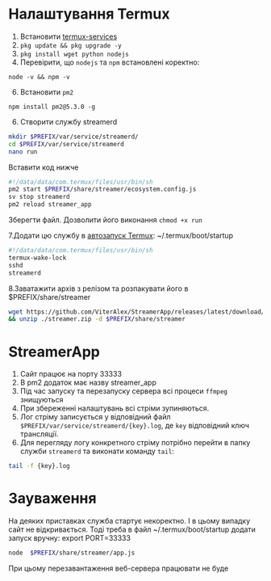 # Налаштування Termux
1. Встановити [termux-services](https://wiki.termux.com/wiki/Termux-services)
2. `pkg update && pkg upgrade -y`
3. `pkg install wget python nodejs`
4. Перевірити, що `nodejs` та `npm` встановлені коректно:
```
node -v && npm -v
```

6. Встановити `pm2`
```
npm install pm2@5.3.0 -g
```
6. Створити службу streamerd
```bash
mkdir $PREFIX/var/service/streamerd/
cd $PREFIX/var/service/streamerd
nano run
```
Вставити код нижче
```bash
#!/data/data/com.termux/files/usr/bin/sh
pm2 start $PREFIX/share/streamer/ecosystem.config.js
sv stop streamerd
pm2 reload streamer_app
```
Зберегти файл. Дозволити його виконання `chmod +x run`

7.Додати цю службу в [автозапуск Termux](https://wiki.termux.com/wiki/Termux:Boot): ~/.termux/boot/startup
  ```bash
  #!/data/data/com.termux/files/usr/bin/sh
  termux-wake-lock
  sshd
  streamerd
  ```
8.Заватажити архів з релізом та розпакувати його в $PREFIX/share/streamer
```bash
wget https://github.com/ViterAlex/StreamerApp/releases/latest/download/streamer.zip \
&& unzip ./streamer.zip -d $PREFIX/share/streamer
```
# StreamerApp
1. Сайт працює на порту 33333
2. В pm2 додаток має назву streamer_app
3. Під час запуску та перезапуску сервера всі процеси `ffmpeg` знищуються
1. При збереженні налаштувань всі стріми зупиняються.
2. Лог стріму записується у відповідний файл `$PREFIX/var/service/streamerd/{key}.log`, де `key` відповідний ключ трансляції.
3. Для перегляду логу конкретного стріму потрібно перейти в папку служби `streamerd` та виконати команду `tail`:
  ```bash
  tail -f {key}.log
  ```
# Зауваження
На деяких приставках служба стартує некоректно. І в цьому випадку сайт не відкривається. Тоді треба в файл ~/.termux/boot/startup додати запуск вручну:
export PORT=33333
```bash
node  $PREFIX/share/streamer/app.js
```
При цьому перезавантаження веб-сервера працювати не буде
